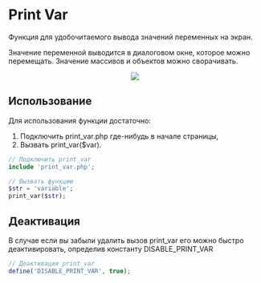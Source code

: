 Print Var
=========

Функция для удобочитаемого вывода значений переменных на экран.

Значение переменной выводится в диалоговом окне, которое можно перемещать.
Значение массивов и объектов можно сворачивать.

<p align="center">
  <img src="https://github.com/xescoder/print_var/blob/master/example.png?raw=true">
</p>

Использование
-------------

Для использования функции достаточно:

1.  Подключить print_var.php где-нибудь в начале страницы,
2.  Вызвать print_var($var).

`````php
// Подключить print_var
include 'print_var.php';

// Вызвать функцию
$str = 'variable';
print_var($str);
`````

Деактивация
-----------

В случае если вы забыли удалить вызов print_var его можно быстро деактивировать, определив константу DISABLE_PRINT_VAR

`````php
// Деактивация print_var
define('DISABLE_PRINT_VAR', true);
`````